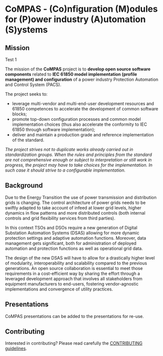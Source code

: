 # CoMPAS - (Co)nfiguration (M)odules for (P)ower industry (A)utomation (S)ystems

## Mission

Test 1

The mission of the **CoMPAS** project is to **develop open source software components** related to **IEC 61850 model implementation
(profile management) and configuration** of a power industry Protection Automation and Control System (PACS).

The project seeks to: 
- leverage multi-vendor and multi-end-user development resources and 61850 competences to accelerate the development of
common software blocks;
- promote top-down configuration processes and common model implementation choices (thus also accelerate the conformity to
IEC 61850 through software implementation);
- deliver and maintain a production grade and reference implementation of the standard.

*The project strives not to duplicate works already carried out in standardization groups. When the rules and principles 
from the standard are not comprehensive enough or subject to interpretation or still work in progress, the project may 
have to take choices for the implementation. In such case it should strive to a configurable implementation.*


## Background

Due to the Energy Transition the use of power transmission and distribution grids is changing. The control architecture of 
power grids needs to be swiftly adapted to take account of infeed at lower grid levels, higher dynamics in flow patterns and 
more distributed controls (both internal controls and grid flexibility services from third parties).

In this context TSOs and DSOs require a new generation of Digital Substation Automation Systems (DSAS) allowing for 
more dynamic protection settings and adaptive automation functions. Moreover, data management gets significant, 
both for administration of deployed automation and protection functions as well as operational grid data.

The design of the new DSAS will have to allow for a drastically higher level of modularity, interoperability and scalability 
compared to the previous generations. An open source collaboration is essential to meet those requirements in a cost-efficient way 
by sharing the effort through a leveraged development approach that involves all stakeholders from equipment manufacturers 
to end-users, fostering vendor-agnostic implementations and convergence of utility practices.

## Presentations

CoMPAS presentations can be added to the presentations for re-use.

## Contributing

Interested in contributing? Please read carefully the [CONTRIBUTING guidelines](/CONTRIBUTING.md).
